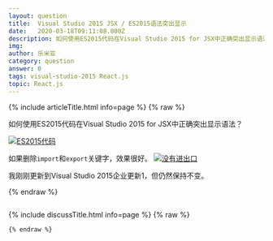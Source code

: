 ```yaml
---
layout: question
title:  Visual Studio 2015 JSX / ES2015语法突出显示
date:   2020-03-18T09:11:08.000Z
description: 如何使用ES2015代码在Visual Studio 2015 for JSX中正确突出显示语法？如果删除import和export关键字，效果很...
img: 
author: 乐米亚
category: question
answer: 0
tags: visual-studio-2015 React.js
topic: React.js
---
```

<div class="article-root">
  <div class="article">
    {% include articleTitle.html info=page %}
    {% raw %}
    <div class="article-content"><p><font style="vertical-align: inherit;"><font style="vertical-align: inherit;">如何使用ES2015代码在Visual Studio 2015 for JSX中正确突出显示语法？</font></font></p>

<p><a href="https://www.samyoc.com//uploads/users/555/images/thumbnails/1584522540894.png" data-src="https://www.samyoc.com//uploads/users/555/images/1584522540894.png"><img src="https://i.stack.imgur.com/Al2XM.png" alt="ES2015代码"></a></p>

<p><font style="vertical-align: inherit;"><font style="vertical-align: inherit;">如果删除</font></font><code>import</code><font style="vertical-align: inherit;"><font style="vertical-align: inherit;">和</font></font><code>export</code><font style="vertical-align: inherit;"><font style="vertical-align: inherit;">关键字</font><font style="vertical-align: inherit;">，效果很好</font><font style="vertical-align: inherit;">。
</font></font><a href="https://www.samyoc.com//uploads/users/555/images/thumbnails/1584522540897.png" data-src="https://www.samyoc.com//uploads/users/555/images/1584522540897.png"><img src="https://i.stack.imgur.com/t5LwV.png" alt="没有进出口"></a></p>

<p><font style="vertical-align: inherit;"><font style="vertical-align: inherit;">我刚刚更新到Visual Studio 2015企业更新1，但仍然保持不变。</font></font></p></div>
    {% endraw %}
  </div>
  <p style="height: 0;width:0;overflow: hidden;"> 第2101篇《Visual Studio 2015 JSX / ES2015语法突出显示》来自Winter(https://github.com/aiyld/aiyld.github.io)的站点</p>
  <div class="discuss-wrapper">
    {% include discussTitle.html info=page %}
    {% raw %}
    
    {% endraw %}
  </div>
<div>
